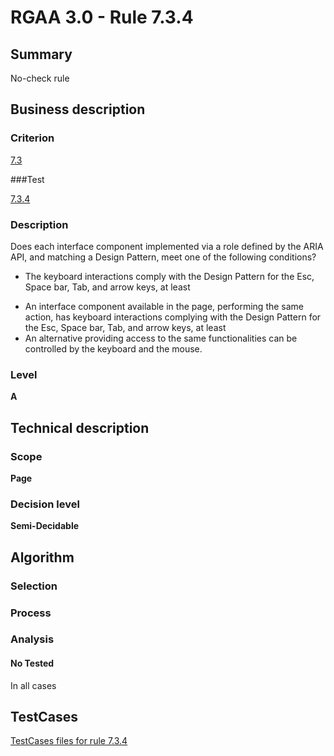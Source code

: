 # RGAA 3.0 -  Rule 7.3.4

## Summary

No-check rule

## Business description

### Criterion

[7.3](http://asqatasun.github.io/RGAA--3.0--EN/RGAA3.0_Criteria_English_version_v1.html#crit-7-3)

###Test

[7.3.4](http://asqatasun.github.io/RGAA--3.0--EN/RGAA3.0_Criteria_English_version_v1.html#test-7-3-4)

### Description
Does each interface
    component implemented via a role defined by the ARIA
    API, and matching a Design Pattern, meet one of the
    following conditions?
    <ul><li> The keyboard interactions comply with the Design
   Pattern for the Esc, Space bar, Tab, and arrow keys,
   at least</li>
  <li> An interface component available in the page,
   performing the same action, has keyboard
   interactions complying with the Design Pattern for
   the Esc, Space bar, Tab, and arrow keys, at least</li>
  <li>An alternative providing access to the same
   functionalities can be controlled by the keyboard
   and the mouse.</li>
    </ul> 


### Level

**A**

## Technical description

### Scope

**Page**

### Decision level

**Semi-Decidable**

## Algorithm

### Selection

### Process

### Analysis

#### No Tested 

In all cases



##  TestCases 

[TestCases files for rule 7.3.4](https://github.com/Asqatasun/Asqatasun/tree/master/rules/rules-rgaa3.0/src/test/resources/testcases/rgaa30/Rgaa30Rule070304/) 


